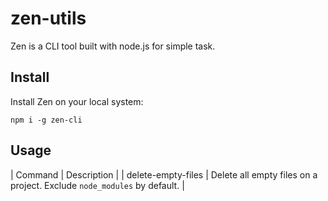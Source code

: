 # zen-utils

Zen is a CLI tool built with node.js for simple task.

## Install

Install Zen on your local system:

`npm i -g zen-cli`

## Usage

| Command | Description |
| delete-empty-files | Delete all empty files on a project. Exclude `node_modules` by default. |
